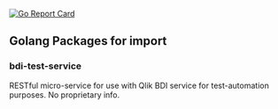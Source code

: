 [![Go Report Card](https://goreportcard.com/badge/github.com/qmilangowin/GolangPackages)](https://goreportcard.com/report/github.com/qmilangowin/GolangPackages)
## Golang Packages for import

### bdi-test-service
RESTful micro-service for use with Qlik BDI service for test-automation purposes. No proprietary info.

